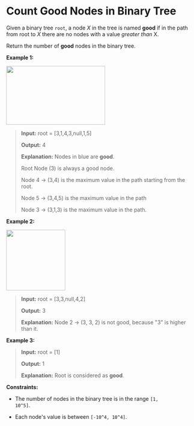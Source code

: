 # Count Good Nodes in Binary Tree

Given a binary tree <code>root</code>, a node *X* in the tree is named&nbsp;**good** if in the path from root to *X* there are no nodes with a value *greater than* X.

Return the number of **good** nodes in the binary tree.


**Example 1:**

**<img alt="" src="https://assets.leetcode.com/uploads/2020/04/02/test_sample_1.png" style="width: 263px; height: 156px;">**
>
> **Input:** root = [3,1,4,3,null,1,5]
>
> **Output:** 4
>
> **Explanation:** Nodes in blue are **good**.
>
> Root Node (3) is always a good node.
>
> Node 4 -&gt; (3,4) is the maximum value in the path starting from the root.
>
> Node 5 -&gt; (3,4,5) is the maximum value in the path
>
> Node 3 -&gt; (3,1,3) is the maximum value in the path.

**Example 2:**

**<img alt="" src="https://assets.leetcode.com/uploads/2020/04/02/test_sample_2.png" style="width: 157px; height: 161px;">**
>
> **Input:** root = [3,3,null,4,2]
>
> **Output:** 3
>
> **Explanation:** Node 2 -&gt; (3, 3, 2) is not good, because "3" is higher than it.

**Example 3:**
>
> **Input:** root = [1]
>
> **Output:** 1
>
> **Explanation:** Root is considered as **good**.


**Constraints:**

- The number of nodes in the binary tree is in the range&nbsp;<code>[1, 10^5]</code>.

- Each node's value is between <code>[-10^4, 10^4]</code>.
